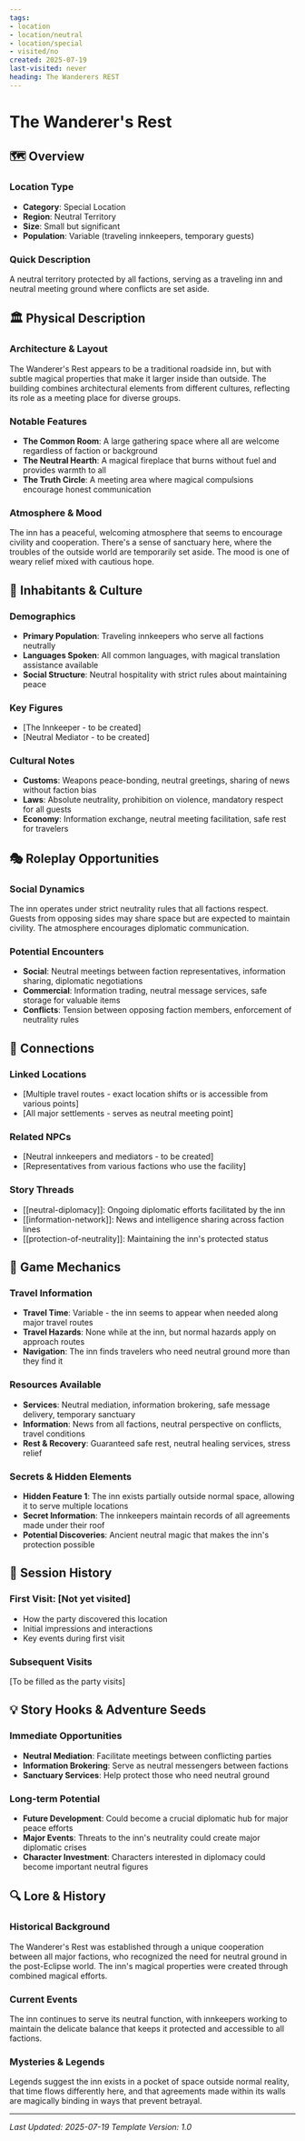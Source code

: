 ```yaml
---
tags:
- location
- location/neutral
- location/special
- visited/no
created: 2025-07-19
last-visited: never
heading: The Wanderers REST
---
```


# The Wanderer's Rest

## 🗺️ Overview
### Location Type
- **Category**: Special Location
- **Region**: Neutral Territory
- **Size**: Small but significant
- **Population**: Variable (traveling innkeepers, temporary guests)

### Quick Description
A neutral territory protected by all factions, serving as a traveling inn and neutral meeting ground where conflicts are set aside.

## 🏛️ Physical Description
### Architecture & Layout
The Wanderer's Rest appears to be a traditional roadside inn, but with subtle magical properties that make it larger inside than outside. The building combines architectural elements from different cultures, reflecting its role as a meeting place for diverse groups.

### Notable Features
- **The Common Room**: A large gathering space where all are welcome regardless of faction or background
- **The Neutral Hearth**: A magical fireplace that burns without fuel and provides warmth to all
- **The Truth Circle**: A meeting area where magical compulsions encourage honest communication

### Atmosphere & Mood
The inn has a peaceful, welcoming atmosphere that seems to encourage civility and cooperation. There's a sense of sanctuary here, where the troubles of the outside world are temporarily set aside. The mood is one of weary relief mixed with cautious hope.

## 👥 Inhabitants & Culture
### Demographics
- **Primary Population**: Traveling innkeepers who serve all factions neutrally
- **Languages Spoken**: All common languages, with magical translation assistance available
- **Social Structure**: Neutral hospitality with strict rules about maintaining peace

### Key Figures
- [The Innkeeper - to be created]
- [Neutral Mediator - to be created]

### Cultural Notes
- **Customs**: Weapons peace-bonding, neutral greetings, sharing of news without faction bias
- **Laws**: Absolute neutrality, prohibition on violence, mandatory respect for all guests
- **Economy**: Information exchange, neutral meeting facilitation, safe rest for travelers

## 🎭 Roleplay Opportunities
### Social Dynamics
The inn operates under strict neutrality rules that all factions respect. Guests from opposing sides may share space but are expected to maintain civility. The atmosphere encourages diplomatic communication.

### Potential Encounters
- **Social**: Neutral meetings between faction representatives, information sharing, diplomatic negotiations
- **Commercial**: Information trading, neutral message services, safe storage for valuable items
- **Conflicts**: Tension between opposing faction members, enforcement of neutrality rules

## 🔗 Connections
### Linked Locations
- [Multiple travel routes - exact location shifts or is accessible from various points]
- [All major settlements - serves as neutral meeting point]

### Related NPCs
- [Neutral innkeepers and mediators - to be created]
- [Representatives from various factions who use the facility]

### Story Threads
- [[neutral-diplomacy]]: Ongoing diplomatic efforts facilitated by the inn
- [[information-network]]: News and intelligence sharing across faction lines
- [[protection-of-neutrality]]: Maintaining the inn's protected status

## 🎲 Game Mechanics
### Travel Information
- **Travel Time**: Variable - the inn seems to appear when needed along major travel routes
- **Travel Hazards**: None while at the inn, but normal hazards apply on approach routes
- **Navigation**: The inn finds travelers who need neutral ground more than they find it

### Resources Available
- **Services**: Neutral mediation, information brokering, safe message delivery, temporary sanctuary
- **Information**: News from all factions, neutral perspective on conflicts, travel conditions
- **Rest & Recovery**: Guaranteed safe rest, neutral healing services, stress relief

### Secrets & Hidden Elements
- **Hidden Feature 1**: The inn exists partially outside normal space, allowing it to serve multiple locations
- **Secret Information**: The innkeepers maintain records of all agreements made under their roof
- **Potential Discoveries**: Ancient neutral magic that makes the inn's protection possible

## 📝 Session History
### First Visit: [Not yet visited]
- How the party discovered this location
- Initial impressions and interactions
- Key events during first visit

### Subsequent Visits
[To be filled as the party visits]

## 💡 Story Hooks & Adventure Seeds
### Immediate Opportunities
- **Neutral Mediation**: Facilitate meetings between conflicting parties
- **Information Brokering**: Serve as neutral messengers between factions
- **Sanctuary Services**: Help protect those who need neutral ground

### Long-term Potential
- **Future Development**: Could become a crucial diplomatic hub for major peace efforts
- **Major Events**: Threats to the inn's neutrality could create major diplomatic crises
- **Character Investment**: Characters interested in diplomacy could become important neutral figures

## 🔍 Lore & History
### Historical Background
The Wanderer's Rest was established through a unique cooperation between all major factions, who recognized the need for neutral ground in the post-Eclipse world. The inn's magical properties were created through combined magical efforts.

### Current Events
The inn continues to serve its neutral function, with innkeepers working to maintain the delicate balance that keeps it protected and accessible to all factions.

### Mysteries & Legends
Legends suggest the inn exists in a pocket of space outside normal reality, that time flows differently here, and that agreements made within its walls are magically binding in ways that prevent betrayal.

---
*Last Updated: 2025-07-19*
*Template Version: 1.0*
